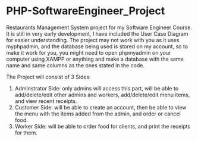 # PHP-SoftwareEngineer_Project
Restaurants Management System project for my Software Engineer Course.
It is still in very early development, I have included the User Case Diagram for easier understanding.
The project may not work with you as it uses myphpadmin, and the database being used is stored on my account, so to make it work for you, you might need to open phpmyadmin on your computer using XAMPP or anything and make a database with the same name and same columns as the ones stated in the code.

The Project will consist of 3 Sides: 
1) Adminstrator Side: only admins will access this part, will be able to add/delete/edit other admins and workers, add/delete/edit menu items, and view recent receipts.
2) Customer Side: will be able to create an account, then be able to view the menu with the items added from the admin, and order or cancel food.
3) Worker Side: will be able to order food for clients, and print the receipts for them.

